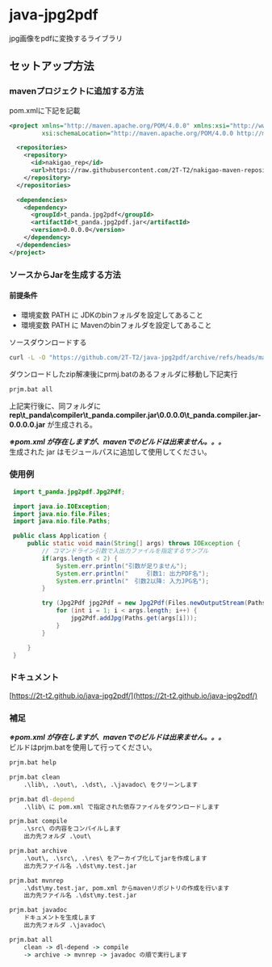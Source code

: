 # java-jpg2pdf
jpg画像をpdfに変換するライブラリ

## セットアップ方法
### mavenプロジェクトに追加する方法
pom.xmlに下記を記載
```xml
<project xmlns="http://maven.apache.org/POM/4.0.0" xmlns:xsi="http://www.w3.org/2001/XMLSchema-instance"
         xsi:schemaLocation="http://maven.apache.org/POM/4.0.0 http://maven.apache.org/xsd/maven-4.0.0.xsd">

  <repositories>
    <repository>
      <id>nakigao_rep</id>
      <url>https://raw.githubusercontent.com/2T-T2/nakigao-maven-repository/main/</url>
    </repository>
  </repositories>

  <dependencies>
    <dependency>
      <groupId>t_panda.jpg2pdf</groupId>
      <artifactId>t_panda.jpg2pdf.jar</artifactId>
      <version>0.0.0.0</version>
    </dependency>
  </dependencies>
</project>
```
### ソースからJarを生成する方法
#### 前提条件
- 環境変数 PATH に JDKのbinフォルダを設定してあること
- 環境変数 PATH に Mavenのbinフォルダを設定してあること

ソースダウンロードする
```bat
curl -L -O "https://github.com/2T-T2/java-jpg2pdf/archive/refs/heads/main.zip"
```
ダウンロードしたzip解凍後にprmj.batのあるフォルダに移動し下記実行
```bat
prjm.bat all
```
上記実行後に、同フォルダに <b>rep\t_panda\compiler\t_panda.compiler.jar\0.0.0.0\t_panda.compiler.jar-0.0.0.0.jar</b> が生成される。<br>
<div><b><i>※pom.xml が存在しますが、mavenでのビルドは出来ません。。。</i></b></div>
生成された jar はモジュールパスに追加して使用してください。

### 使用例
```java
 import t_panda.jpg2pdf.Jpg2Pdf;

 import java.io.IOException;
 import java.nio.file.Files;
 import java.nio.file.Paths;

 public class Application {
     public static void main(String[] args) throws IOException {
         // コマンドライン引数で入出力ファイルを指定するサンプル
         if(args.length < 2) {
             System.err.println("引数が足りません");
             System.err.println("　　　引数1: 出力PDF名");
             System.err.println("　引数2以降: 入力JPG名");
         }

         try (Jpg2Pdf jpg2Pdf = new Jpg2Pdf(Files.newOutputStream(Paths.get(args[0])))) {
             for (int i = 1; i < args.length; i++) {
                 jpg2Pdf.addJpg(Paths.get(args[i]));
             }
         }

     }
 }
 ```

### ドキュメント
[https://2t-t2.github.io/java-jpg2pdf/](https://2t-t2.github.io/java-jpg2pdf/)

### 補足
<div><b><i>※pom.xml が存在しますが、mavenでのビルドは出来ません。。。</i></b></div>
ビルドはprjm.batを使用して行ってください。

```bat
prjm.bat help

prjm.bat clean
    .\lib\, .\out\, .\dst\, .\javadoc\ をクリーンします

prjm.bat dl-depend
    .\lib\ に pom.xml で指定された依存ファイルをダウンロードします

prjm.bat compile
    .\src\ の内容をコンパイルします
    出力先フォルダ .\out\

prjm.bat archive
    .\out\, .\src\, .\res\ をアーカイブ化してjarを作成します
    出力先ファイル名 .\dst\my.test.jar

prjm.bat mvnrep
    .\dst\my.test.jar, pom.xml からmavenリポジトリの作成を行います
    出力先ファイル名 .\dst\my.test.jar

prjm.bat javadoc
    ドキュメントを生成します
    出力先フォルダ .\javadoc\

prjm.bat all
    clean -> dl-depend -> compile
    -> archive -> mvnrep -> javadoc の順で実行します
```
